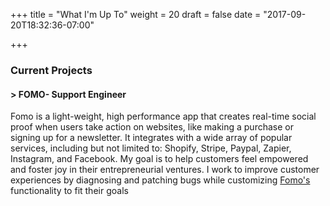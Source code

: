 +++
title = "What I'm Up To"
weight = 20
draft = false
date = "2017-09-20T18:32:36-07:00"

+++

<div id="shapeHolder">
  <div class="container2">
    <div class="square black">
      <div class="square">
        <div class="square black">
          <div class="square">
            <div class="square black">
              <div class="square">
                <div class="square black">
                  <div class="square">
                    <div class="square black">
                      <div class="square">
                        <div class="square black">
                        <div class="square">
                      <div class="square black">
                    <div class="square">
                  <div class="square black">
                <div class="square">
              <div class="square black">
  <div class="square">
  <div class="square black">
  <div class="square">
  <div class="square black">
  <div class="square">

  </div>
    </div>
      </div>
        </div>
          </div>
            </div>
              </div>
                </div>
                  </div>
                    </div>
                      </div>
                        </div>
                          </div>
                            </div>
                            </div>
                          </div>
                        </div>
                      </div>
                    </div>
                  </div>
                </div>
              </div>
            </div>
          </div>

  <h3> Current Projects </h3>

  <h4> > FOMO- Support Engineer </h4>
  <p> Fomo is a light-weight, high performance app that creates real-time social proof when users take action on websites, like making a purchase or signing up for a newsletter. It integrates with a wide array of popular services, including but not limited to: Shopify, Stripe, Paypal, Zapier, Instagram, and Facebook.  My goal is to help customers feel empowered and foster joy in their entrepreneurial ventures. I work to improve customer experiences by diagnosing and patching bugs while customizing <a href="https://www.usefomo.com/">Fomo's</a> functionality to fit their goals </p>

